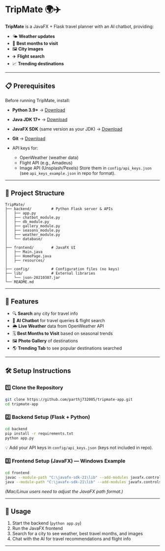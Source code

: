 # TripMate 🌍✈️

**TripMate** is a JavaFX + Flask travel planner with an AI chatbot, providing:

* 🌤 **Weather updates**
* 📅 **Best months to visit**
* 🖼 **City images**
* ✈️ **Flight search**
* 📈 **Trending destinations**

---

## 📋 Prerequisites

Before running TripMate, install:

* **Python 3.9+** → [Download](https://www.python.org/downloads/)
* **Java JDK 17+** → [Download](https://adoptium.net/)
* **JavaFX SDK** (same version as your JDK) → [Download](https://openjfx.io/)
* **Git** → [Download](https://git-scm.com/)
* API keys for:

  * OpenWeather (weather data)
  * Flight API (e.g., Amadeus)
  * Image API (Unsplash/Pexels)
    Store them in `config/api_keys.json` (see `api_keys_example.json` in repo for format).

---

## 📂 Project Structure

```
TripMate/
├── backend/         # Python Flask server & APIs
│   ├── app.py
│   ├── chatbot_module.py
│   ├── db_module.py
│   ├── gallery_module.py
│   ├── seasons_module.py
│   ├── weather_module.py
│   └── database/
│
├── frontend/        # JavaFX UI
│   ├── Main.java
│   ├── HomePage.java
│   ├── resources/
│
├── config/          # Configuration files (no keys)
├── lib/             # External libraries
│   └── json-20210307.jar
└── README.md
```

---

## 🚀 Features

* 🔍 **Search** any city for travel info
* 💬 **AI Chatbot** for travel queries & flight search
* 🌦 **Live Weather** data from OpenWeather API
* 🗓 **Best Months to Visit** based on seasonal trends
* 🖼 **Photo Gallery** of destinations
* 🌎 **Trending Tab** to see popular destinations searched

---

## 🛠 Setup Instructions

### 1️⃣ Clone the Repository

```bash
git clone https://github.com/parthj732005/tripmate-app.git
cd tripmate-app
```

### 2️⃣ Backend Setup (Flask + Python)

```bash
cd backend
pip install -r requirements.txt
python app.py
```

💡 Add your API keys in `config/api_keys.json` (keys not included in repo).

### 3️⃣ Frontend Setup (JavaFX) — Windows Example

```bash
cd frontend
javac --module-path "C:\javafx-sdk-21\lib" --add-modules javafx.controls,javafx.fxml -cp "../lib/json-20210307.jar" Main.java
java --module-path "C:\javafx-sdk-21\lib" --add-modules javafx.controls,javafx.fxml -cp ".;../lib/json-20210307.jar" Main
```

*(Mac/Linux users need to adjust the JavaFX path format.)*

---

## 📌 Usage

1. Start the backend (`python app.py`)
2. Run the JavaFX frontend
3. Search for a city to see weather, best travel months, and images
4. Chat with the AI for travel recommendations and flight info

---

